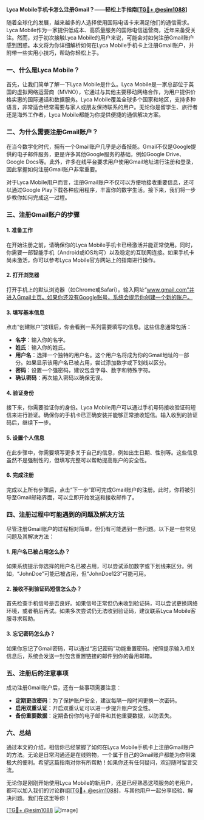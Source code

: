 **Lyca Mobile手机卡怎么注册Gmail？——轻松上手指南[[TG💪+ @esim1088](https://t.me/s/esim1088)]**

随着全球化的发展，越来越多的人选择使用国际电话卡来满足他们的通信需求。Lyca Mobile作为一家提供低成本、高质量服务的国际电信运营商，近年来备受关注。然而，对于初次接触Lyca Mobile的用户来说，可能会对如何注册Gmail账户感到困惑。本文将为你详细解析如何在Lyca Mobile手机卡上注册Gmail账户，并附带一些实用小技巧，帮助你轻松上手。

### 一、什么是Lyca Mobile？

首先，让我们简单了解一下Lyca Mobile是什么。Lyca Mobile是一家总部位于英国的虚拟网络运营商（MVNO），它通过与其他主要移动网络合作，为用户提供价格实惠的国际通话和数据服务。Lyca Mobile覆盖全球多个国家和地区，支持多种语言，非常适合经常需要与家人或朋友保持联系的用户。无论你是留学生、旅行者还是海外工作者，Lyca Mobile都能为你提供便捷的通信解决方案。

### 二、为什么需要注册Gmail账户？

在当今数字化时代，拥有一个Gmail账户几乎是必备技能。Gmail不仅是Google提供的电子邮件服务，更是许多其他Google服务的基础，例如Google Drive、Google Docs等。此外，许多在线平台要求用户使用Gmail地址进行注册和登录，因此掌握如何注册Gmail账户非常重要。

对于Lyca Mobile用户而言，注册Gmail账户不仅可以方便地接收重要信息，还可以通过Google Play下载各种应用程序，丰富你的数字生活。接下来，我们将一步步教你如何完成这一过程。

### 三、注册Gmail账户的步骤

#### 1. 准备工作

在开始注册之前，请确保你的Lyca Mobile手机卡已经激活并能正常使用。同时，你需要一部智能手机（Android或iOS均可）以及稳定的互联网连接。如果手机卡尚未激活，你可以参考Lyca Mobile官方网站上的指南进行操作。

#### 2. 打开浏览器

打开手机上的默认浏览器（如Chrome或Safari）。输入网址“www.gmail.com”并进入Gmail主页。如果你还没有Google账号，系统会提示你创建一个新的账户。

#### 3. 填写基本信息

点击“创建账户”按钮后，你会看到一系列需要填写的信息。这些信息通常包括：

- **名字**：输入你的名字。
- **姓氏**：输入你的姓氏。
- **用户名**：选择一个独特的用户名。这个用户名将成为你的Gmail地址的一部分。如果显示该用户名已被占用，尝试添加数字或下划线以区分。
- **密码**：设置一个强密码，建议包含字母、数字和特殊字符。
- **确认密码**：再次输入密码以确保无误。

#### 4. 验证身份

接下来，你需要验证你的身份。Lyca Mobile用户可以通过手机号码接收验证码短信来进行验证。确保你的手机卡已正确安装并能够正常接收短信。输入收到的验证码后，继续下一步。

#### 5. 设置个人信息

在此步骤中，你需要填写更多关于自己的信息，例如出生日期、性别等。这些信息虽然不是强制性的，但填写完整可以帮助提高账户的安全性。

#### 6. 完成注册

完成以上所有步骤后，点击“下一步”即可完成Gmail账户的注册。此时，你将被引导至Gmail邮箱界面，可以立即开始发送和接收邮件了。

### 四、注册过程中可能遇到的问题及解决方法

尽管注册Gmail账户的过程相对简单，但仍有可能遇到一些问题。以下是一些常见问题及其解决方法：

#### 1. 用户名已被占用怎么办？

如果系统提示你选择的用户名已被占用，可以尝试添加数字或下划线来区分。例如，“JohnDoe”可能已被占用，但“JohnDoe123”可能可用。

#### 2. 接收不到验证码短信怎么办？

首先检查手机信号是否良好。如果信号正常但仍未收到验证码，可以尝试更换网络环境，或者稍后再试。如果多次尝试仍无法收到验证码，建议联系Lyca Mobile客服寻求帮助。

#### 3. 忘记密码怎么办？

如果你忘记了Gmail密码，可以通过“忘记密码”功能重置密码。按照提示输入相关信息后，系统会发送一封包含重置链接的邮件到你的备用邮箱。

### 五、注册后的注意事项

成功注册Gmail账户后，还有一些事项需要注意：

- **定期更改密码**：为了保护账户安全，建议每隔一段时间更换一次密码。
- **启用双重认证**：开启双重认证可以进一步提升账户安全性。
- **备份重要数据**：定期备份你的电子邮件和其他重要数据，以防丢失。

### 六、总结

通过本文的介绍，相信你已经掌握了如何在Lyca Mobile手机卡上注册Gmail账户的方法。无论是日常沟通还是在线购物，一个属于自己的Gmail账户都能为你带来极大的便利。希望这篇指南对你有所帮助！如果你还有任何疑问，欢迎随时留言交流。

无论你是刚刚开始使用Lyca Mobile的新用户，还是已经熟悉这项服务的老用户，都可以加入我们的讨论群组[[TG💪+ @esim1088](https://t.me/s/esim1088)]，与其他用户一起分享经验、解决问题。我们在这里等你！

[[TG💪+ @esim1088](https://t.me/s/esim1088) ![Image](https://i.postimg.cc/4NQfJmqS/Snipaste-2025-05-13-00-14-12.png)]